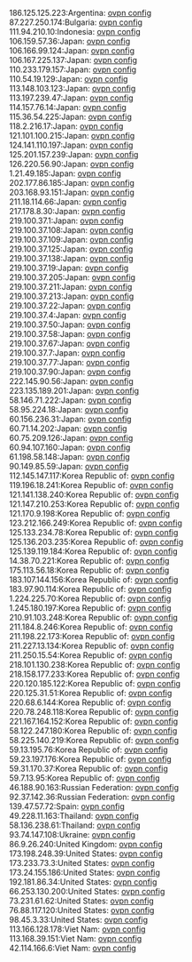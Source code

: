 186.125.125.223:Argentina: [ovpn config](vpn/186_125_125_223.ovpn)  
87.227.250.174:Bulgaria: [ovpn config](vpn/87_227_250_174.ovpn)  
111.94.210.10:Indonesia: [ovpn config](vpn/111_94_210_10.ovpn)  
106.159.57.36:Japan: [ovpn config](vpn/106_159_57_36.ovpn)  
106.166.99.124:Japan: [ovpn config](vpn/106_166_99_124.ovpn)  
106.167.225.137:Japan: [ovpn config](vpn/106_167_225_137.ovpn)  
110.233.179.157:Japan: [ovpn config](vpn/110_233_179_157.ovpn)  
110.54.19.129:Japan: [ovpn config](vpn/110_54_19_129.ovpn)  
113.148.103.123:Japan: [ovpn config](vpn/113_148_103_123.ovpn)  
113.197.239.47:Japan: [ovpn config](vpn/113_197_239_47.ovpn)  
114.157.76.14:Japan: [ovpn config](vpn/114_157_76_14.ovpn)  
115.36.54.225:Japan: [ovpn config](vpn/115_36_54_225.ovpn)  
118.2.216.17:Japan: [ovpn config](vpn/118_2_216_17.ovpn)  
121.101.100.215:Japan: [ovpn config](vpn/121_101_100_215.ovpn)  
124.141.110.197:Japan: [ovpn config](vpn/124_141_110_197.ovpn)  
125.201.157.239:Japan: [ovpn config](vpn/125_201_157_239.ovpn)  
126.220.56.90:Japan: [ovpn config](vpn/126_220_56_90.ovpn)  
1.21.49.185:Japan: [ovpn config](vpn/1_21_49_185.ovpn)  
202.177.86.185:Japan: [ovpn config](vpn/202_177_86_185.ovpn)  
203.168.93.151:Japan: [ovpn config](vpn/203_168_93_151.ovpn)  
211.18.114.66:Japan: [ovpn config](vpn/211_18_114_66.ovpn)  
217.178.8.30:Japan: [ovpn config](vpn/217_178_8_30.ovpn)  
219.100.37.1:Japan: [ovpn config](vpn/219_100_37_1.ovpn)  
219.100.37.108:Japan: [ovpn config](vpn/219_100_37_108.ovpn)  
219.100.37.109:Japan: [ovpn config](vpn/219_100_37_109.ovpn)  
219.100.37.125:Japan: [ovpn config](vpn/219_100_37_125.ovpn)  
219.100.37.138:Japan: [ovpn config](vpn/219_100_37_138.ovpn)  
219.100.37.19:Japan: [ovpn config](vpn/219_100_37_19.ovpn)  
219.100.37.205:Japan: [ovpn config](vpn/219_100_37_205.ovpn)  
219.100.37.211:Japan: [ovpn config](vpn/219_100_37_211.ovpn)  
219.100.37.213:Japan: [ovpn config](vpn/219_100_37_213.ovpn)  
219.100.37.22:Japan: [ovpn config](vpn/219_100_37_22.ovpn)  
219.100.37.4:Japan: [ovpn config](vpn/219_100_37_4.ovpn)  
219.100.37.50:Japan: [ovpn config](vpn/219_100_37_50.ovpn)  
219.100.37.58:Japan: [ovpn config](vpn/219_100_37_58.ovpn)  
219.100.37.67:Japan: [ovpn config](vpn/219_100_37_67.ovpn)  
219.100.37.7:Japan: [ovpn config](vpn/219_100_37_7.ovpn)  
219.100.37.77:Japan: [ovpn config](vpn/219_100_37_77.ovpn)  
219.100.37.90:Japan: [ovpn config](vpn/219_100_37_90.ovpn)  
222.145.90.56:Japan: [ovpn config](vpn/222_145_90_56.ovpn)  
223.135.189.201:Japan: [ovpn config](vpn/223_135_189_201.ovpn)  
58.146.71.222:Japan: [ovpn config](vpn/58_146_71_222.ovpn)  
58.95.224.18:Japan: [ovpn config](vpn/58_95_224_18.ovpn)  
60.156.236.31:Japan: [ovpn config](vpn/60_156_236_31.ovpn)  
60.71.14.202:Japan: [ovpn config](vpn/60_71_14_202.ovpn)  
60.75.209.126:Japan: [ovpn config](vpn/60_75_209_126.ovpn)  
60.94.107.160:Japan: [ovpn config](vpn/60_94_107_160.ovpn)  
61.198.58.148:Japan: [ovpn config](vpn/61_198_58_148.ovpn)  
90.149.85.59:Japan: [ovpn config](vpn/90_149_85_59.ovpn)  
112.145.147.117:Korea Republic of: [ovpn config](vpn/112_145_147_117.ovpn)  
119.196.18.241:Korea Republic of: [ovpn config](vpn/119_196_18_241.ovpn)  
121.141.138.240:Korea Republic of: [ovpn config](vpn/121_141_138_240.ovpn)  
121.147.210.253:Korea Republic of: [ovpn config](vpn/121_147_210_253.ovpn)  
121.170.9.198:Korea Republic of: [ovpn config](vpn/121_170_9_198.ovpn)  
123.212.166.249:Korea Republic of: [ovpn config](vpn/123_212_166_249.ovpn)  
125.133.234.78:Korea Republic of: [ovpn config](vpn/125_133_234_78.ovpn)  
125.136.203.235:Korea Republic of: [ovpn config](vpn/125_136_203_235.ovpn)  
125.139.119.184:Korea Republic of: [ovpn config](vpn/125_139_119_184.ovpn)  
14.38.70.221:Korea Republic of: [ovpn config](vpn/14_38_70_221.ovpn)  
175.113.56.18:Korea Republic of: [ovpn config](vpn/175_113_56_18.ovpn)  
183.107.144.156:Korea Republic of: [ovpn config](vpn/183_107_144_156.ovpn)  
183.97.90.114:Korea Republic of: [ovpn config](vpn/183_97_90_114.ovpn)  
1.224.225.70:Korea Republic of: [ovpn config](vpn/1_224_225_70.ovpn)  
1.245.180.197:Korea Republic of: [ovpn config](vpn/1_245_180_197.ovpn)  
210.91.103.248:Korea Republic of: [ovpn config](vpn/210_91_103_248.ovpn)  
211.184.8.246:Korea Republic of: [ovpn config](vpn/211_184_8_246.ovpn)  
211.198.22.173:Korea Republic of: [ovpn config](vpn/211_198_22_173.ovpn)  
211.227.13.134:Korea Republic of: [ovpn config](vpn/211_227_13_134.ovpn)  
211.250.15.54:Korea Republic of: [ovpn config](vpn/211_250_15_54.ovpn)  
218.101.130.238:Korea Republic of: [ovpn config](vpn/218_101_130_238.ovpn)  
218.158.177.233:Korea Republic of: [ovpn config](vpn/218_158_177_233.ovpn)  
220.120.185.122:Korea Republic of: [ovpn config](vpn/220_120_185_122.ovpn)  
220.125.31.51:Korea Republic of: [ovpn config](vpn/220_125_31_51.ovpn)  
220.68.6.144:Korea Republic of: [ovpn config](vpn/220_68_6_144.ovpn)  
220.78.248.118:Korea Republic of: [ovpn config](vpn/220_78_248_118.ovpn)  
221.167.164.152:Korea Republic of: [ovpn config](vpn/221_167_164_152.ovpn)  
58.122.247.180:Korea Republic of: [ovpn config](vpn/58_122_247_180.ovpn)  
58.225.140.219:Korea Republic of: [ovpn config](vpn/58_225_140_219.ovpn)  
59.13.195.76:Korea Republic of: [ovpn config](vpn/59_13_195_76.ovpn)  
59.23.197.176:Korea Republic of: [ovpn config](vpn/59_23_197_176.ovpn)  
59.31.170.37:Korea Republic of: [ovpn config](vpn/59_31_170_37.ovpn)  
59.7.13.95:Korea Republic of: [ovpn config](vpn/59_7_13_95.ovpn)  
46.188.90.163:Russian Federation: [ovpn config](vpn/46_188_90_163.ovpn)  
92.37.142.36:Russian Federation: [ovpn config](vpn/92_37_142_36.ovpn)  
139.47.57.72:Spain: [ovpn config](vpn/139_47_57_72.ovpn)  
49.228.11.163:Thailand: [ovpn config](vpn/49_228_11_163.ovpn)  
58.136.238.61:Thailand: [ovpn config](vpn/58_136_238_61.ovpn)  
93.74.147.108:Ukraine: [ovpn config](vpn/93_74_147_108.ovpn)  
86.9.26.240:United Kingdom: [ovpn config](vpn/86_9_26_240.ovpn)  
173.198.248.39:United States: [ovpn config](vpn/173_198_248_39.ovpn)  
173.233.73.3:United States: [ovpn config](vpn/173_233_73_3.ovpn)  
173.24.155.186:United States: [ovpn config](vpn/173_24_155_186.ovpn)  
192.181.86.34:United States: [ovpn config](vpn/192_181_86_34.ovpn)  
66.253.130.200:United States: [ovpn config](vpn/66_253_130_200.ovpn)  
73.231.61.62:United States: [ovpn config](vpn/73_231_61_62.ovpn)  
76.88.117.120:United States: [ovpn config](vpn/76_88_117_120.ovpn)  
98.45.3.33:United States: [ovpn config](vpn/98_45_3_33.ovpn)  
113.166.128.178:Viet Nam: [ovpn config](vpn/113_166_128_178.ovpn)  
113.168.39.151:Viet Nam: [ovpn config](vpn/113_168_39_151.ovpn)  
42.114.166.6:Viet Nam: [ovpn config](vpn/42_114_166_6.ovpn)  

